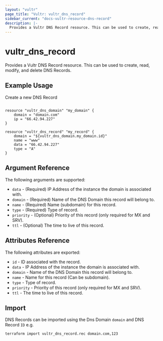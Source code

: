 ```yaml
---
layout: "vultr"
page_title: "Vultr: vultr_dns_record"
sidebar_current: "docs-vultr-resource-dns-record"
description: |-
  Provides a Vultr DNS Record resource. This can be used to create, read, modify, and delete DNS Records.
---
```


# vultr_dns_record

Provides a Vultr DNS Record resource. This can be used to create, read, modify, and delete DNS Records.

## Example Usage

Create a new DNS Record

```hcl

resource "vultr_dns_domain" "my_domain" {
	domain = "domain.com"
	ip = "66.42.94.227"
}

resource "vultr_dns_record" "my_record" {
	domain = "${vultr_dns_domain.my_domain.id}"
	name = "www"
	data = "66.42.94.227"
	type = "A"
}
```

## Argument Reference

The following arguments are supported:

* `data` - (Required) IP Address of the instance the domain is associated with.
* `domain` - (Required) Name of the DNS Domain this record will belong to.
* `name` - (Required) Name (subdomain) for this record.
* `type` - (Required) Type of record.
* `priority` - (Optional) Priority of this record (only required for MX and SRV). 
* `ttl` - (Optional) The time to live of this record.

## Attributes Reference

The following attributes are exported:

* `id` - ID associated with the record.
* `data` - IP Address of the instance the domain is associated with.
* `domain` - Name of the DNS Domain this record will belong to.
* `name` - Name for this record (Can be subdomain).
* `type` - Type of record.
* `priority` - Priority of this record (only required for MX and SRV). 
* `ttl` -  The time to live of this record.

## Import

DNS Records can be imported using the Dns Domain `domain` and DNS Record `ID` e.g.

```
terraform import vultr_dns_record.rec domain.com,123
```